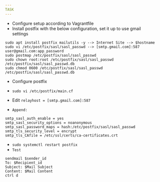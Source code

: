 ```yaml
---
TASK
---
```


* Configure setup according to Vagrantfile
* Install postfix with the below configuration, set it up to use gmail settings

```
sudo apt install postfix mailutils -y --> Internet Site --> $hostname
sudo vi /etc/postfix/sasl/sasl_passwd --> [smtp.gmail.com]:587 user@gmail.com:app_password
sudo postmap /etc/postfix/sasl/sasl_passwd
sudo chown root:root /etc/postfix/sasl/sasl_passwd /etc/postfix/sasl/sasl_passwd.db
sudo chmod 0600 /etc/postfix/sasl/sasl_passwd /etc/postfix/sasl/sasl_passwd.db
```
* Configure postfix
* `sudo vi /etc/postfix/main.cf`
* Edit `relayhost = [smtp.gmail.com]:587`

* `Append:`
```
smtp_sasl_auth_enable = yes
smtp_sasl_security_options = noanonymous
smtp_sasl_password_maps = hash:/etc/postfix/sasl/sasl_passwd
smtp_tls_security_level = encrypt
smtp_tls_CAfile = /etc/ssl/certs/ca-certificates.crt
```
* `sudo systemctl restart postfix`
* `Test`
```
sendmail $sender_id
To: $Recipient_id
Subject: $Mail Subject
Content: $Mail Content
ctrl d
```